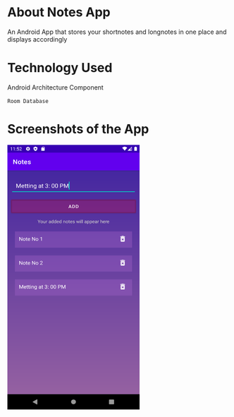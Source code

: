 # About Notes App

An Android App that stores your shortnotes and longnotes in one place and displays accordingly


# Technology Used

Android Architecture Component

	Room Database



# Screenshots of the App

<img src="https://github.com/Shubham-Hadgal/Notes-App/blob/main/App%20screenshots/Screenshot_1626934945.png" width="300" height="600">

